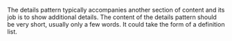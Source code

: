The details pattern typically accompanies another section of content and its job is to show additional details. The content of the details pattern should be very short, usually only a few words. It could take the form of a definition list.